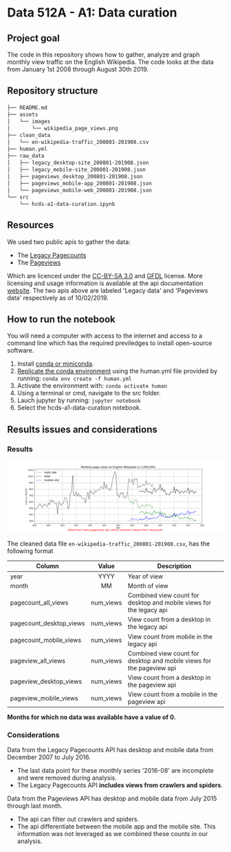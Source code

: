 # Data 512A - A1: Data curation

## Project goal

The code in this repository shows how to gather, analyze and graph monthly view traffic on the English Wikipedia. The code looks at the data from January 1st 2008 through August 30th 2019.

## Repository structure

```bash├── LICENSE  
├── README.md  
├── assets  
│   └── images  
│       └── wikipedia_page_views.png  
├── clean_data  
│   └── en-wikipedia-traffic_200801-201908.csv  
├── human.yml  
├── raw_data  
│   ├── legacy_desktop-site_200801-201908.json  
│   ├── legacy_mobile-site_200801-201908.json  
│   ├── pageviews_desktop_200801-201908.json  
│   ├── pageviews_mobile-app_200801-201908.json  
│   └── pageviews_mobile-web_200801-201908.json  
└── src  
    └── hcds-a1-data-curation.ipynb
```

## Resources

We used two public apis to gather the data:

* The [Legacy Pagecounts](https://wikitech.wikimedia.org/wiki/Analytics/AQS/Legacy_Pagecounts#Monthly_counts)
* The [Pageviews](https://wikitech.wikimedia.org/wiki/Analytics/AQS/Pageviews)

Which are licenced under the [CC-BY-SA 3.0](https://creativecommons.org/licenses/by-sa/3.0/) and [GFDL](https://www.gnu.org/copyleft/fdl.html) license. More licensing and usage information is available at the api documentation [website](https://wikimedia.org/api/rest_v1/#/). The two apis above are labeled 'Legacy data' and 'Pageviews data' respectively as of 10/02/2019.

## How to run the notebook

You will need a computer with access to the internet and access to a command line which has the required previledges to install open-source software.

1. Install [conda or miniconda](https://docs.conda.io/projects/conda/en/latest/user-guide/install/).
2. [Replicate the conda environment](https://docs.conda.io/projects/conda/en/latest/user-guide/tasks/manage-environments.html#creating-an-environment-from-an-environment-yml-file) using the human.yml file provided by running: `conda env create -f human.yml`
3. Activate the environment with: `conda activate human`
4. Using a terminal or cmd, navigate to the src folder.
5. Lauch jupyter by running: `jupyter notebook`
6. Select the hcds-a1-data-curation notebook.

## Results issues and considerations

### Results

![Graphs of page views from the English Wikipedia between January 1st 2008 through August 30th 2019](./assets/images/wikipedia_page_views.png)

The cleaned data file `en-wikipedia-traffic_200801-201908.csv`, has the following format

| Column                  |   Value   | Description                                                           |
|-------------------------|:---------:|-----------------------------------------------------------------------|
| year                    |    YYYY   | Year of view                                                          |
| month                   |     MM    | Month of view                                                         |
| pagecount_all_views     | num_views | Combined view count for desktop and mobile views for the legacy api   |
| pagecount_desktop_views | num_views | View count from a desktop in the legacy api                           |
| pagecount_mobile_views  | num_views | View count from mobile in the legacy api                              |
| pageview_all_views      | num_views | Combined view count for desktop and mobile views for the pageview api |
| pageview_desktop_views  | num_views | View count from a desktop in the pageview api                         |
| pageview_mobile_views   | num_views | View count from a mobile in the pageview api                          |

**Months for which no data was available have a value of 0.**

### Considerations

Data from the Legacy Pagecounts API has desktop and mobile data from December 2007 to July 2016. 

* The last data point for these monthly series '2016-08' are incomplete and were removed during analysis.
* The Legacy Pagecounts API **includes views from crawlers and spiders**.

Data from the Pageviews API has desktop and mobile data from July 2015 through last month.

* The api can filter out crawlers and spiders.
* The api differentiate between the mobile app and the mobile site. This information was not leveraged as we combined these counts in our analysis.
